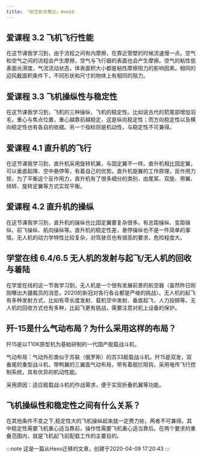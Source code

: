 ```yaml
---
title: 「航空航天概论」Week6
---
```


## 爱课程 3.2 飞机飞行性能

在这节课我学习到，由于流程之间有内摩擦，在靠近管壁的时候流速慢一点。空气和空气之间的流程会产生摩擦，空气与飞行器的表面也会产生摩擦。空气的粘性低表面光滑度，气流流动状态，体表面积大小都是粘性摩擦阻力的影响因素。相同的迎风截面积条件下，不同形状和尺寸的物体上有相同的阻力。

## 爱课程 3.3 飞机操纵性与稳定性

在这节课我学习到，飞机的三种操纵、飞机的稳定性。比如说古代的箭尾部增加羽毛，重心与焦点位置，重心越靠前越稳定，这是纵向稳定性；而方向稳定性以及横向稳定性也有各自的依据。另一个指标则是机动性，与稳定性不可兼得。

## 爱课程 4.1 直升机的飞行

在这节课我学习到，直升机采用旋转机翼，与固定翼不一样。直升机相比固定翼，可以垂直起降、空中悬停等，有着自己的优势。直升机旋翼的工作原理，反作用力矩，为了平衡这个反作用力，直升机有了很多细分的类别，由尾桨、双旋、带翼、倾转、旋转定翼等方式实现平衡。

## 爱课程 4.2 直升机的操纵

在这节课我学习到，直升机的操纵也比固定翼要复杂很多。有总距操纵、变距操纵、前飞操纵、航向操纵等。直升机的稳定性差，悬停操纵也不是一件简单的事情。无人机的动力学特性比较复杂，对驾驶员也有很高的要求，危险程度大。

## 学堂在线 6.4/6.5 无人机的发射与起飞/无人机的回收与着陆

在学堂在线的这一节我学习到，无人机是一个很有发展前景的航空器（虽然昨日刚刚曝出大疆裁员的消息，2020的新冠对各行各业都是严峻的挑战）。无人机的起飞有多种发射方式，比如有零长度发射、载机空中发射、垂直起飞、人力投掷等。无人机的回收方式也有多种，比起飞更有挑战，需要注意对机上设备的保护。

## 歼-15是什么气动布局？为什么采用这样的布局？

歼15是以T10K原型机为基础研制的一代国产舰载战斗机，

气动布局：气动外形类似于苏联（俄罗斯）的苏33舰载战斗机。歼15是双发，双垂尾的重型战斗机，带鸭翼的三翼面气动布局，带有着舰拦阻钩，采用电传飞行控制系统，具有优异的机动性能。

采用原因：适应舰载战斗机的作战需求，便于实现折叠机翼等功能。

## 飞机操纵性和稳定性之间有什么关系？

在其他条件不变之下,稳定性大的飞机操纵起来就一定费力些，两者不可兼得。其中稳定性需要飞机重心适当靠前，操作性需要飞机重心适当靠后。在两个要求的重叠范围内，就是飞机起飞前配载工作的主要目的。

:::note
这是一篇从Hexo迁移的文章，创建于2020-04-09 17:20:43
:::
